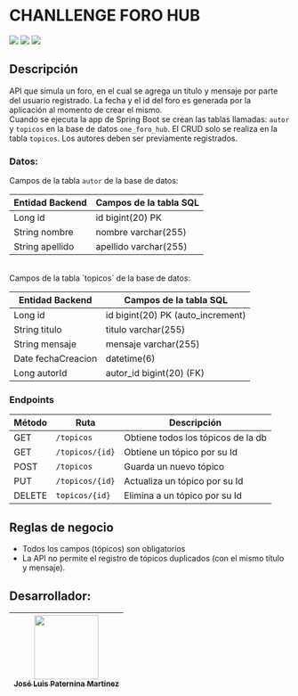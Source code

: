 # CHANLLENGE FORO HUB

<p>
    <img src="https://img.shields.io/badge/STATUS-EN PROCESO-orange">
    <img src="https://img.shields.io/badge/SPRING BOOT-3.3.1-green">
    <img src="https://img.shields.io/badge/DATABASE-MySQL-blue">

</p>

## Descripción

API que simula un foro, en el cual se agrega un título y mensaje por parte del usuario registrado.
La fecha y el id del foro es generada por la aplicación al momento de crear el mismo.  
Cuando se ejecuta la app de Spring Boot se crean las tablas llamadas: `autor` y `topicos` en la base de datos `one_foro_hub`.
El CRUD solo se realiza en la tabla `topicos`. Los autores deben ser previamente registrados.

###

### Datos:

Campos de la tabla `autor` de la base de datos:

| Entidad Backend      | Campos de la tabla SQL |
|----------------------|------------------------|
| Long id              | id bigint(20) PK       |
| String nombre        | nombre varchar(255)    |
| String apellido      | apellido varchar(255)  |

<br>
Campos de la tabla `topicos` de la base de datos:

| Entidad Backend    | Campos de la tabla SQL            |
|--------------------|-----------------------------------|
| Long id            | id bigint(20) PK (auto_increment) |
| String titulo      | titulo varchar(255)               |
| String mensaje     | mensaje varchar(255)              |
| Date fechaCreacion | datetime(6)                       |
| Long autorId       | autor_id bigint(20) (FK)          |

###

### Endpoints

| Método | Ruta            | Descripción                        |
|--------|-----------------|------------------------------------|
| GET    | `/topicos`      | Obtiene todos los tópicos de la db |
| GET    | `/topicos/{id}` | Obtiene un tópico por su Id        |
| POST   | `/topicos`      | Guarda un nuevo tópico             |
| PUT    | `/topicos/{id}` | Actualiza un tópico por su Id      |
| DELETE | `topicos/{id}`  | Elimina a un tópico por su Id      |

## 

## Reglas de negocio
- Todos los campos (tópicos) son obligatorios
- La API no permite el registro de tópicos duplicados (con el mismo título y mensaje).

## Desarrollador:

| [<img src="https://avatars.githubusercontent.com/u/120583187?v=4" width=115><br><sub>José Luis Paternina Martínez</sub>](https://github.com/JosePater) 
|:------------------------------------------------------------------------------------------------------------------------------------------------------:| 

